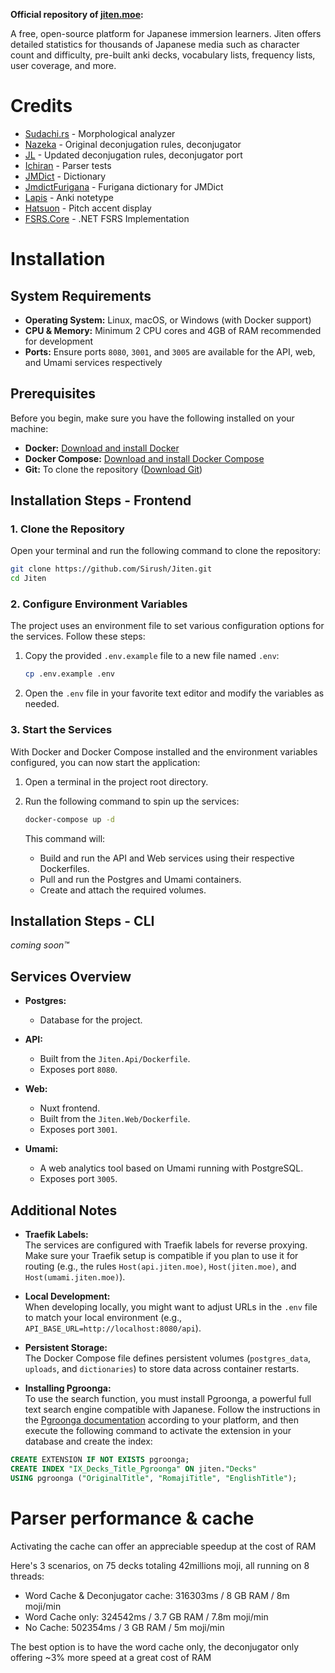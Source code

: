 **Official repository of [jiten.moe](https://jiten.moe):**

A free, open-source platform for Japanese immersion learners. Jiten offers detailed statistics for thousands of Japanese media such as character count and difficulty, pre-built anki decks, vocabulary lists, frequency lists, user coverage, and more.

# Credits
- [Sudachi.rs](https://github.com/WorksApplications/sudachi.rs) - Morphological analyzer
- [Nazeka](https://github.com/wareya/nazeka) - Original deconjugation rules, deconjugator
- [JL](https://github.com/rampaa/JL/tree/master) - Updated deconjugation rules, deconjugator port
- [Ichiran](https://github.com/tshatrov/ichiran) - Parser tests
- [JMDict](https://www.edrdg.org/wiki/index.php/JMdict-EDICT_Dictionary_Project) - Dictionary
- [JmdictFurigana](https://github.com/Doublevil/JmdictFurigana) - Furigana dictionary for JMDict
- [Lapis](https://github.com/donkuri/lapis) - Anki notetype
- [Hatsuon](https://github.com/DJTB/hatsuon) - Pitch accent display
- [FSRS.Core](https://github.com/TranPhucTien/FSRS.Core) - .NET FSRS Implementation

# Installation

## System Requirements

- **Operating System:** Linux, macOS, or Windows (with Docker support)
- **CPU & Memory:** Minimum 2 CPU cores and 4GB of RAM recommended for development
- **Ports:** Ensure ports `8080`, `3001`, and `3005` are available for the API, web, and Umami services respectively

## Prerequisites

Before you begin, make sure you have the following installed on your machine:

- **Docker:** [Download and install Docker](https://docs.docker.com/get-docker/)
- **Docker Compose:** [Download and install Docker Compose](https://docs.docker.com/compose/install/)
- **Git:** To clone the repository ([Download Git](https://git-scm.com/downloads))

## Installation Steps - Frontend

### 1. Clone the Repository

Open your terminal and run the following command to clone the repository:

```bash
git clone https://github.com/Sirush/Jiten.git
cd Jiten
```

### 2. Configure Environment Variables

The project uses an environment file to set various configuration options for the services. Follow these steps:

1. Copy the provided `.env.example` file to a new file named `.env`:

   ```bash
   cp .env.example .env
   ```

2. Open the `.env` file in your favorite text editor and modify the variables as needed.

### 3. Start the Services

With Docker and Docker Compose installed and the environment variables configured, you can now start the application:

1. Open a terminal in the project root directory.
2. Run the following command to spin up the services:

   ```bash
   docker-compose up -d
   ```

   This command will:
   - Build and run the API and Web services using their respective Dockerfiles.
   - Pull and run the Postgres and Umami containers.
   - Create and attach the required volumes.

## Installation Steps - CLI

_coming soon™_

## Services Overview

- **Postgres:**
  - Database for the project.

- **API:**
  - Built from the `Jiten.Api/Dockerfile`.
  - Exposes port `8080`.

- **Web:**
  - Nuxt frontend.
  - Built from the `Jiten.Web/Dockerfile`.
  - Exposes port `3001`.

- **Umami:**
  - A web analytics tool based on Umami running with PostgreSQL.
  - Exposes port `3005`.

## Additional Notes

- **Traefik Labels:**  
  The services are configured with Traefik labels for reverse proxying. Make sure your Traefik setup is compatible if you plan to use it for routing (e.g., the rules `Host(api.jiten.moe)`, `Host(jiten.moe)`, and `Host(umami.jiten.moe)`).

- **Local Development:**  
  When developing locally, you might want to adjust URLs in the `.env` file to match your local environment (e.g., `API_BASE_URL=http://localhost:8080/api`).

- **Persistent Storage:**  
  The Docker Compose file defines persistent volumes (`postgres_data`, `uploads`, and `dictionaries`) to store data across container restarts.
- **Installing Pgroonga:**  
  To use the search function, you must install Pgroonga, a powerful full text search engine compatible with Japanese. Follow the instructions in the [Pgroonga documentation](https://pgroonga.github.io/install/) according to your platform, and then execute the following command to activate the extension in your database and create the index:
```sql
CREATE EXTENSION IF NOT EXISTS pgroonga;
CREATE INDEX "IX_Decks_Title_Pgroonga" ON jiten."Decks"
USING pgroonga ("OriginalTitle", "RomajiTitle", "EnglishTitle");
```

# Parser performance & cache
Activating the cache can offer an appreciable speedup at the cost of RAM

Here's 3 scenarios, on 75 decks totaling 42millions moji, all running on 8 threads:

- Word Cache & Deconjugator cache: 316303ms / 8 GB RAM / 8m moji/min
- Word Cache only: 324542ms / 3.7 GB RAM / 7.8m moji/min
- No Cache: 502354ms / 3 GB RAM / 5m moji/min

The best option is to have the word cache only, the deconjugator only offering ~3% more speed at a great cost of RAM
